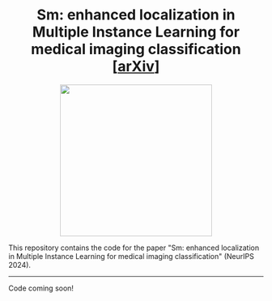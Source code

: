 <h1 align='center'>
    Sm: enhanced localization in Multiple Instance Learning for medical imaging classification [<a href="">arXiv</a>]<br>
</h1>

<p align="center">
<img align="middle" src="./img/sm.bmp" width="300" />
</p>

This repository contains the code for the paper "Sm: enhanced localization in Multiple Instance Learning for medical imaging classification" (NeurIPS 2024). 

----

Code coming soon! 
